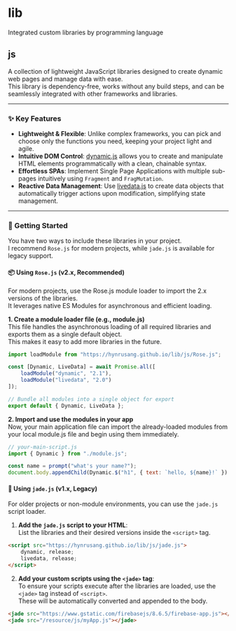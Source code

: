 # lib  
Integrated custom libraries by programming language  

## js  
A collection of lightweight JavaScript libraries designed to create dynamic web pages and manage data with ease.  
This library is dependency-free, works without any build steps, and can be seamlessly integrated with other frameworks and libraries.  
  
---
### ✨ Key Features  
- **Lightweight & Flexible**: Unlike complex frameworks, you can pick and choose only the functions you need, keeping your project light and agile.  
- **Intuitive DOM Control**: [dynamic.js](/js/2.1/dynamic.js) allows you to create and manipulate HTML elements programmatically with a clean, chainable syntax.  
- **Effortless SPAs**: Implement Single Page Applications with multiple sub-pages intuitively using `Fragment` and `FragMutation`.  
- **Reactive Data Management**: Use [livedata.js](/js/2.1/livedata.js) to create data objects that automatically trigger actions upon modification, simplifying state management.  
  
---
### 🚀 Getting Started  
You have two ways to include these libraries in your project.  
I recommend `Rose.js` for modern projects, while `jade.js` is available for legacy support.  
  
#### **📦 Using `Rose.js` (v2.x, Recommended)**  
For modern projects, use the Rose.js module loader to import the 2.x versions of the libraries.  
It leverages native ES Modules for asynchronous and efficient loading.
  
**1. Create a module loader file (e.g., module.js)**  
This file handles the asynchronous loading of all required libraries and exports them as a single default object.  
This makes it easy to add more libraries in the future.  
```javascript
import loadModule from "https://hynrusang.github.io/lib/js/Rose.js";

const [Dynamic, LiveData] = await Promise.all([
    loadModule("dynamic", "2.1"),
    loadModule("livedata", "2.0")
]);

// Bundle all modules into a single object for export
export default { Dynamic, LiveData };
```  
  
**2. Import and use the modules in your app**  
Now, your main application file can import the already-loaded modules from your local module.js file and begin using them immediately.  
```javascript
// your-main-script.js
import { Dynamic } from "./module.js";

const name = prompt("what's your name?"); 
document.body.appendChild(Dynamic.$("h1", { text: `hello, ${name}!` }).node);
```  
  
#### **📜 Using `jade.js` (v1.x, Legacy)**  
For older projects or non-module environments, you can use the `jade.js` script loader.
  
1. **Add the `jade.js` script to your HTML**:  
List the libraries and their desired versions inside the `<script>` tag.
```html
<script src="https://hynrusang.github.io/lib/js/jade.js">
    dynamic, release;
    livedata, release;
</script>
```  
  
2. **Add your custom scripts using the `<jade>` tag**:  
To ensure your scripts execute after the libraries are loaded, use the `<jade>` tag instead of `<script>`.  
These will be automatically converted and appended to the body.
```html
<jade src="https://www.gstatic.com/firebasejs/8.6.5/firebase-app.js"></jade>
<jade src="/resource/js/myApp.js"></jade>
```  
  
